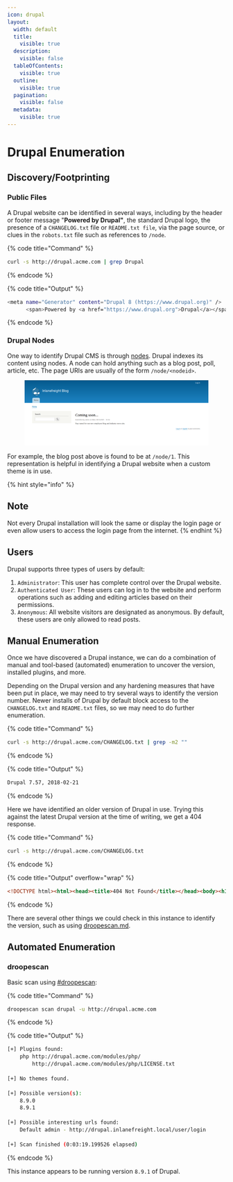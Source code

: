 ```yaml
---
icon: drupal
layout:
  width: default
  title:
    visible: true
  description:
    visible: false
  tableOfContents:
    visible: true
  outline:
    visible: true
  pagination:
    visible: false
  metadata:
    visible: true
---
```


# Drupal Enumeration

## Discovery/Footprinting

### Public Files

A Drupal website can be identified in several ways, including by the header or footer message "**Powered by Drupal"**, the standard Drupal logo, the presence of a `CHANGELOG.txt` file or `README.txt file`, via the page source, or clues in the `robots.txt` file such as references to `/node`.

{% code title="Command" %}
```bash
curl -s http://drupal.acme.com | grep Drupal
```
{% endcode %}

{% code title="Output" %}
```bash
<meta name="Generator" content="Drupal 8 (https://www.drupal.org)" />
      <span>Powered by <a href="https://www.drupal.org">Drupal</a></span>
```
{% endcode %}

### Drupal Nodes

One way to identify Drupal CMS is through [nodes](https://www.drupal.org/docs/8/core/modules/node/about-nodes). Drupal indexes its content using nodes. A node can hold anything such as a blog post, poll, article, etc. The page URIs are usually of the form `/node/<nodeid>`.

<figure><img src="../../../.gitbook/assets/image (1) (1).png" alt=""><figcaption></figcaption></figure>

For example, the blog post above is found to be at `/node/1`. This representation is helpful in identifying a Drupal website when a custom theme is in use.

{% hint style="info" %}
## Note

Not every Drupal installation will look the same or display the login page or even allow users to access the login page from the internet.
{% endhint %}

## Users

Drupal supports three types of users by default:

1. `Administrator`: This user has complete control over the Drupal website.
2. `Authenticated User`: These users can log in to the website and perform operations such as adding and editing articles based on their permissions.
3. `Anonymous`: All website visitors are designated as anonymous. By default, these users are only allowed to read posts.

## Manual Enumeration

Once we have discovered a Drupal instance, we can do a combination of manual and tool-based (automated) enumeration to uncover the version, installed plugins, and more.

Depending on the Drupal version and any hardening measures that have been put in place, we may need to try several ways to identify the version number. Newer installs of Drupal by default block access to the `CHANGELOG.txt` and `README.txt` files, so we may need to do further enumeration.

{% code title="Command" %}
```bash
curl -s http://drupal.acme.com/CHANGELOG.txt | grep -m2 ""
```
{% endcode %}

{% code title="Output" %}
```bash
Drupal 7.57, 2018-02-21
```
{% endcode %}

Here we have identified an older version of Drupal in use. Trying this against the latest Drupal version at the time of writing, we get a 404 response.

{% code title="Command" %}
```bash
curl -s http://drupal.acme.com/CHANGELOG.txt
```
{% endcode %}

{% code title="Output" overflow="wrap" %}
```html
<!DOCTYPE html><html><head><title>404 Not Found</title></head><body><h1>Not Found</h1><p>The requested URL "http://drupal.inlanefreight.local/CHANGELOG.txt" was not found on this server.</p></body></html>
```
{% endcode %}

There are several other things we could check in this instance to identify the version, such as using [droopescan.md](../../../toolbox/tooling/web-application-analysis/droopescan.md "mention").

## Automated Enumeration

### droopescan

Basic scan using [#droopescan](drupal-enumeration.md#droopescan "mention"):

{% code title="Command" %}
```bash
droopescan scan drupal -u http://drupal.acme.com
```
{% endcode %}

{% code title="Output" %}
```bash
[+] Plugins found:                                                              
    php http://drupal.acme.com/modules/php/
        http://drupal.acme.com/modules/php/LICENSE.txt

[+] No themes found.

[+] Possible version(s):
    8.9.0
    8.9.1

[+] Possible interesting urls found:
    Default admin - http://drupal.inlanefreight.local/user/login

[+] Scan finished (0:03:19.199526 elapsed)
```
{% endcode %}

This instance appears to be running version `8.9.1` of Drupal.
